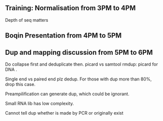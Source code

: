 Training: Normalisation from 3PM to 4PM
--------------------------------------

Depth of seq matters


Boqin Presentation from 4PM to 5PM
--------------------------------------

Dup and mapping discussion from 5PM to 6PM
--------------------------------------
Do collapse first and deduplicate then.
picard vs samtool rmdup: picard for DNA .

Single end vs paired end plz dedup. For those with dup more than 80%, drop this case. 

Preampilification can generate dup, which could be ignorant. 

Small RNA lib has low complexity. 

Cannot tell dup whether is made by PCR or originally exist
